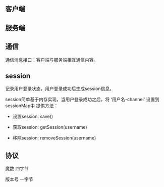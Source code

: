## 客户端



## 服务端



## 通信

通信消息接口：客户端与服务端相互通信内容。

## session 

记录用户登录状态，用户登录成功后生成session信息。

session简单基于内存实现，当用户登录成功之后，将 ‘用户名-channel’ 设置到sessionMap中
提供方法：

- 设置session: save()

- 获取session: getSession(username)

- 移除session: removeSession(username) 


## 协议

魔数 四字节

版本号 一字节

